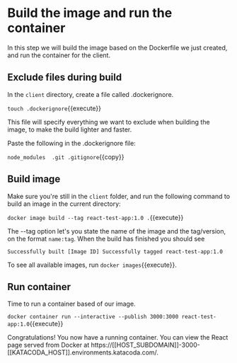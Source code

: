 # Build the image and run the container
In this step we will build the image based on the Dockerfile we just created, and run the container for the client.

## Exclude files during build
In the `client` directory, create a file called .dockerignore.

`touch .dockerignore`{{execute}} 
 
This file will specify everything we want to exclude when building the image, to make the build lighter and faster.

Paste the following in the .dockerignore file: 

`node_modules 
.git
.gitignore`{{copy}}

## Build image

Make sure you're still in the `client` folder, and run the following command to build an image in the current directory:

`docker image build --tag react-test-app:1.0 .`{{execute}}

The --tag option let's you state the name of the image and the tag/version, on the format `name:tag`. When the build has finished you should see 

`Successfully built [Image ID]
Successfully tagged react-test-app:1.0`

To see all available images, run `docker images`{{execute}}.

## Run container

Time to run a container based of our image. 

`docker container run --interactive --publish 3000:3000 react-test-app:1.0`{{execute}}

Congratulations! You now have a running container. You can view the React page served from Docker at https://[[HOST_SUBDOMAIN]]-3000-[[KATACODA_HOST]].environments.katacoda.com/.